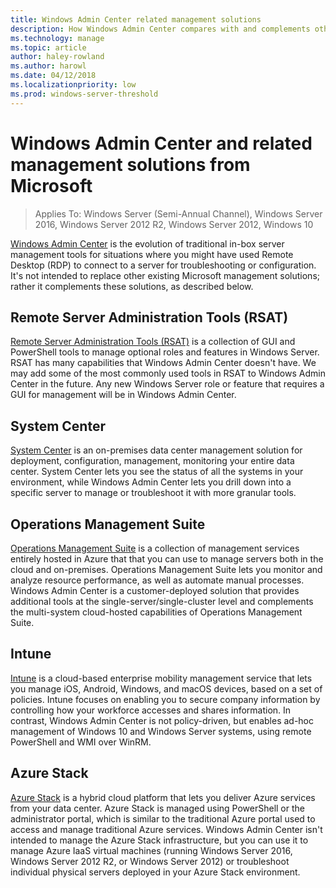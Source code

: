 ```yaml
---
title: Windows Admin Center related management solutions
description: How Windows Admin Center compares with and complements other Microsoft monitoring and management solutions/products (Project Honolulu)
ms.technology: manage
ms.topic: article
author: haley-rowland
ms.author: harowl
ms.date: 04/12/2018
ms.localizationpriority: low
ms.prod: windows-server-threshold
---
```


# Windows Admin Center and related management solutions from Microsoft

>Applies To: Windows Server (Semi-Annual Channel), Windows Server 2016, Windows Server 2012 R2, Windows Server 2012, Windows 10

[Windows Admin Center](windows-admin-center.md) is the evolution of traditional in-box server management tools for situations where you might have used Remote Desktop (RDP) to connect to a server for troubleshooting or configuration. It's not intended to replace other existing Microsoft management solutions; rather it complements these solutions, as described below.

## Remote Server Administration Tools (RSAT)

[Remote Server Administration Tools (RSAT)](https://support.microsoft.com/help/2693643/remote-server-administration-tools-rsat-for-windows-operating-systems) is a collection of GUI and PowerShell tools to manage optional roles and features in Windows Server. RSAT has many capabilities that Windows Admin Center doesn't have. We may add some of the most commonly used tools in RSAT to Windows Admin Center in the future. Any new Windows Server role or feature that requires a GUI for management will be in Windows Admin Center.

## System Center

[System Center](https://www.microsoft.com/cloud-platform/system-center) is an on-premises data center management solution for deployment, configuration, management, monitoring your entire data center. System Center lets you see the status of all the systems in your environment, while Windows Admin Center lets you drill down into a specific server to manage or troubleshoot it with more granular tools.

## Operations Management Suite

[Operations Management Suite](https://www.microsoft.com/cloud-platform/operations-management-suite) is a collection of management services entirely hosted in Azure that that you can use to manage servers both in the cloud and on-premises. Operations Management Suite lets you monitor and analyze resource performance, as well as automate manual processes. Windows Admin Center is a customer-deployed solution that provides additional tools at the single-server/single-cluster level and complements the multi-system cloud-hosted capabilities of Operations Management Suite.

## Intune

[Intune](https://www.microsoft.com/cloud-platform/microsoft-intune) is a cloud-based enterprise mobility management service that lets you manage iOS, Android, Windows, and macOS devices, based on a set of policies. Intune focuses on enabling you to secure company information by controlling how your workforce accesses and shares information. In contrast, Windows Admin Center is not policy-driven, but enables ad-hoc management of Windows 10 and Windows Server systems, using remote PowerShell and WMI over WinRM.

## Azure Stack

[Azure Stack](https://azure.microsoft.com/overview/azure-stack/) is a hybrid cloud platform that lets you deliver Azure services from your data center. Azure Stack is managed using PowerShell or the administrator portal, which is similar to the traditional Azure portal used to access and manage traditional Azure services. Windows Admin Center isn't intended to manage the Azure Stack infrastructure, but you can use it to manage Azure IaaS virtual machines (running Windows Server 2016, Windows Server 2012 R2, or Windows Server 2012) or troubleshoot individual physical servers deployed in your Azure Stack environment.